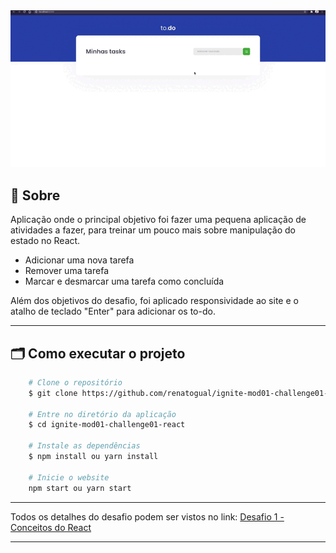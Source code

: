 
<div align="center">
    <img src="public/challenge1.gif">
</div>

## 🔖 Sobre

Aplicação onde o principal objetivo foi fazer uma pequena aplicação de atividades a fazer, para treinar um pouco mais sobre manipulação do estado no React.

- Adicionar uma nova tarefa
- Remover uma tarefa
- Marcar e desmarcar uma tarefa como concluída

Além dos objetivos do desafio, foi aplicado responsividade ao site e o atalho de teclado "Enter" para adicionar os to-do.

---

## 🗂 Como executar o projeto

```bash
    # Clone o repositório
    $ git clone https://github.com/renatogual/ignite-mod01-challenge01-react.git

    # Entre no diretório da aplicação
    $ cd ignite-mod01-challenge01-react

    # Instale as dependências
    $ npm install ou yarn install

    # Inicie o website
    npm start ou yarn start
```

---

Todos os detalhes do desafio podem ser vistos no link: [Desafio 1 - Conceitos do React](https://www.notion.so/Desafio-01-Conceitos-do-React-51e4099a6e2f4d4bae94f9fe75bb769d)

---
